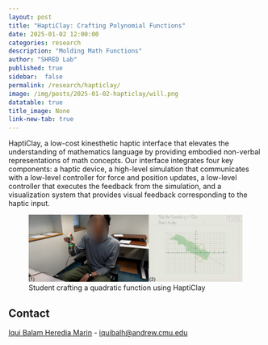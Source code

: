```yaml
---
layout: post
title: "HaptiClay: Crafting Polynomial Functions"
date: 2025-01-02 12:00:00
categories: research
description: "Molding Math Functions"
author: "SHRED Lab"
published: true
sidebar:  false
permalink: /research/hapticlay/
image: /img/posts/2025-01-02-hapticlay/will.png
datatable: true
title_image: None
link-new-tab: true
---
```


HaptiClay, a low-cost kinesthetic haptic interface that elevates the understanding of mathematics language by providing embodied non-verbal representations of math concepts. 
Our interface integrates four key components: a haptic device, a high-level simulation that communicates with a low-level controller for force and position updates, a low-level controller that executes the feedback from the simulation, and a visualization system that provides visual feedback corresponding to the haptic input.

<figure>
    <img src="/img/posts/2025-01-02-hapticlay/will.png" />
    <figcaption>
        Student crafting a quadratic function using HaptiClay
    </figcaption>
</figure>

## Contact
[Iqui Balam Heredia Marin](/team/iqui) - [iquibalh@andrew.cmu.edu](mailto:iquibalh@andrew.cmu.edu)